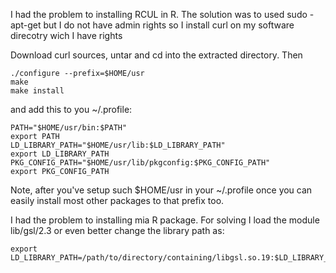 I had the problem to installing RCUL in R. The solution was to used sudo -apt-get but I do not have admin rights so I install curl on my software direcotry wich I have rights

Download curl sources, untar and cd into the extracted directory. Then

```
./configure --prefix=$HOME/usr
make
make install
```
and add this to you ~/.profile:

```
PATH="$HOME/usr/bin:$PATH"
export PATH
LD_LIBRARY_PATH="$HOME/usr/lib:$LD_LIBRARY_PATH"
export LD_LIBRARY_PATH
PKG_CONFIG_PATH="$HOME/usr/lib/pkgconfig:$PKG_CONFIG_PATH"
export PKG_CONFIG_PATH
```

Note, after you've setup such $HOME/usr in your ~/.profile once you can easily install most other packages to that prefix too.

I had the problem to installing mia R package. For solving I load the module lib/gsl/2.3 or even better change the library path as:

```
export LD_LIBRARY_PATH=/path/to/directory/containing/libgsl.so.19:$LD_LIBRARY_PATH
```
